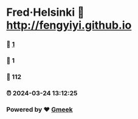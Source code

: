 # Fred·Helsinki :link: http://fengyiyi.github.io 
### :page_facing_up: [1](http://fengyiyi.github.io/tag.html) 
### :speech_balloon: 1 
### :hibiscus: 112 
### :alarm_clock: 2024-03-24 13:12:25 
### Powered by :heart: [Gmeek](https://github.com/Meekdai/Gmeek)
